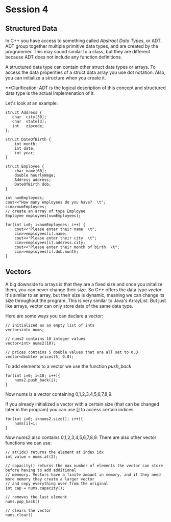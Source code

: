 # Session 4

## Structured Data
In C++ you have access to something called *Abstract Data Types*, or ADT. ADT group together multiple primitive data types, and are created by the programmer. This may sound similar to a class, but they are different because ADT does not include any function definitions. 

A structured data type can contain other struct data types or arrays. To access the data properities of a struct data array you use dot notation. Also, you can initialize a structure when you create it.

**Clarification: ADT is the logical description of this concept and structured data type is the actual implemenation of it.

Let's look at an example:

```
struct Address { 
   char  city[30];
   char  state[3];
   int   zipcode;
};

struct DateOfBirth {
	int month;
	int date;
	int year;
}

struct Employee {
	char name[60];
	double hourlyWage;
	Address address;
	DateOfBirth dob;
}

int numEmployees;
cout<<"How many employees do you have?  \t";
cin>>numEmployees;
// create an array of type Employee
Employee employees[numEmployees];

for(int i=0; i<numEmployees; i++) {
	cout<<"Please enter their name  \t";
	cin>>employees[i].name;
	cout<<"Please enter their city  \t";
	cin>>employees[i].address.city;
	cout<<"Please enter their month of birth  \t";
	cin>>employees[i].dob.month;
}
```

## Vectors

A big downside to arrays is that they are a fixed size and once you initalize them, you can never change their size. So C++ offers the data type *vector*. It's similar to an array, but their size is dynamic, meaning we can change its size throughout the program. This is very similar to Java's ArrayList. But just like arrays, vector can only store data of the same data type.

Here are some ways you can declare a vector:

```
// initialized as an empty list of ints
vector<int> nums;

// nums2 contains 10 integer values
vector<int> nums2(10);

// prices contains 5 double values that are all set to 0.0
vector<double> prices(5, 0.0);
```

To add elements to a vector we use the function *push_back*

```
for(int i=0; i<10; i++){
	nums2.push_back(i);
}
```

Now nums is a vector containing 0,1,2,3,4,5,6,7,8,9.

If you already initialized a vector with a certain size (that can be changed later in the program) you can use [] to access certain indices.

```
for(int i=0; i<nums2.size(); i++){
	nums[i]=i;
}
```

Now nums2 also contains 0,1,2,3,4,5,6,7,8,9. There are also other vector functions we can use:

```
// at(idx) returns the element at index idx
int value = nums.at(2);		

// capacity() returns the max number of elements the vector can store before having to add additional 
// memeory. Vectors have a finite amount in memory, and if they need more memory they create a larger vector 
// and copy everything over from the original
int cap = nums.capacity();	

// removes the last element
nums.pop_back()

// clears the vector
nums.clear()
```


